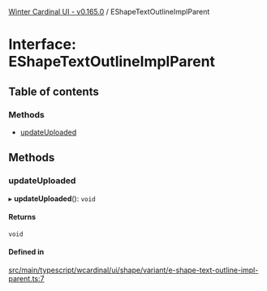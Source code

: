 [Winter Cardinal UI - v0.165.0](../index.md) / EShapeTextOutlineImplParent

# Interface: EShapeTextOutlineImplParent

## Table of contents

### Methods

- [updateUploaded](EShapeTextOutlineImplParent.md#updateuploaded)

## Methods

### updateUploaded

▸ **updateUploaded**(): `void`

#### Returns

`void`

#### Defined in

[src/main/typescript/wcardinal/ui/shape/variant/e-shape-text-outline-impl-parent.ts:7](https://github.com/winter-cardinal/winter-cardinal-ui/blob/v0.165.0/src/main/typescript/wcardinal/ui/shape/variant/e-shape-text-outline-impl-parent.ts#L7)
